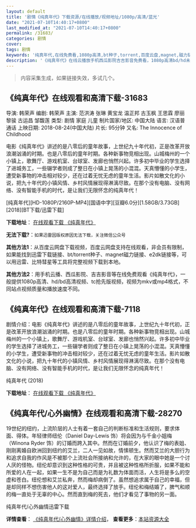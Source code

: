 ```yaml
---
layout: default
title: '剧情《纯真年代》下载资源/在线播放/视频地址/1080p/高清/蓝光'
date: "2021-07-10T14:40:17+0800"
last_modified_at: "2021-07-10T14:40:17+0800"
permalink: /31683/
categories: 剧情
cover:
tags: 剧情
keywords: '纯真年代,在线免费看,1080p高清,bt种子,torrent,百度云盘,magnet,磁力链,迅雷下载资源'
description: '《纯真年代》在线云播放手机西瓜影院吉吉影音免费看，1080p高清bd/hd未删减完整版和tc抢先枪版，mkv/mp4格式，附带bt/torrent种子、magnet/磁力链、百度云盘、网盘资源迅雷下载链接'
---
```


>内容采集生成，如果链接失效，多试几个。


## 《纯真年代》在线观看和高清下载-31683

导演: 韩荣声 编剧: 韩荣声 主演: 范洪涛 张琳 黄宝龙 温正邦 古玉枫 王思霖 廖丽 黎骏 古运昌 邹馥莲 类型: 剧情 家庭 儿童 制片国家/地区: 中国大陆 语言: 汉语普通话 上映日期: 2018-08-24(中国大陆) 片长: 95分钟 又名: The Innocence of Childhood

电影《纯真年代》讲述的是八零后的童年故事，上世纪九十年代初，正是改革开放浪潮汹涌的时期。也是八零后的童年时期。各种新事物竞相出现。山城梅州的一个小镇上，歌舞厅、游戏机室、台球室、发廊也悄然兴起。许多初中毕业的学生选择了进城务工，一些辍学者则成了整日在小镇上晃荡的小混混。天真懵懂的小学生，遭受新事物的冲击相对较少，还在过着无忧无虑的童年生活。影片如散文化的小说，把九十年代的小镇风情、乡村风情展现得淋漓尽致。在那个没有电脑、没有网络、没有智能手机的时代，是让我们无限怀念的纯真年代！


[纯真年代][HD-1080P/2160P-MP4][国语中字][豆瓣6.0分][1.58GB/3.73GB][2018][BT下载/迅雷下载]

**下载地址**： [在线观看下载 《纯真年代》](https://www.btdx8.com/torrent/cznd_2018.html) 


**无法下载?**：`如果迅雷因版权原因无法下载，关注微信公众号 `

**其他方法1**：从百度云网盘下载视频，百度云网盘支持在线观看，非会员有限制，如果能找到迅雷下载链接、bt/torrent种子、magnet磁力链接、e2dk链接等，可以用迅雷、比特彗星等工具将完整视频下载到本地。

**其他方法2**：用手机云播、西瓜影院、吉吉影音等在线免费观看《纯真年代》，一般提供1080p高清、hd/bd高清视频、tc抢先版视频，视频为mkv或mp4格式，不同站点视频质量和播放速度不同。


## 《纯真年代》在线观看和高清下载-7118

剧情介绍：电影《纯真年代》讲述的是八零后的童年故事，上世纪九十年代初，正是改革开放浪潮汹涌的时期。也是八零后的童年时期。各种新事物竞相出现。山城梅州的一个小镇上，歌舞厅、游戏机室、台球室、发廊也悄然兴起。许多初中毕业的学生选择了进城务工，一些辍学者则成了整日在小镇上晃荡的小混混。天真懵懂的小学生，遭受新事物的冲击相对较少，还在过着无忧无虑的童年生活。影片如散文化的小说，把九十年代的小镇风情、乡村风情展现得淋漓尽致。在那个没有电脑、没有网络、没有智能手机的时代，是让我们无限怀念的纯真年代！


纯真年代 (2018)

**下载地址**： [在线观看下载 《纯真年代》](https://www.btbtdy.me/btdy/dy13579.html) 


## 《纯真年代/心外幽情》在线观看和高清下载-28270

19世纪的纽约，上流阶层的人士有着一套自己的判断标准和生活规则，要求体面、得体。年轻律师纽伦（Daniel Day-Lewis 饰）将会因为与千金小姐梅（Winona Ryder 饰）的订婚而跨入其中。然而在订婚前夕，他认识了梅的表姐、刚刚离婚自欧洲回到纽约的艾兰，二人一见如故，情愫顿生。然而艾兰的大胆行为和追求自我的作风是不被那个上流社会所接纳和允许的，在大家的眼中她是一个讨人厌的怪物。纽伦却意识到这种性格的可贵，并且被这种性格所折服，如果不能和所爱的人在一起，如果一生不是为自己而是为礼数为体面而活，人生将是多么的空虚和苍白。纽伦想和艾兰私奔，然而梅却病倒了。虽然想追求属于自己的幸福，但是却同样不想伤害他人的这对爱人，最终选择了放手。纽伦和梅结婚了，脾气和顺的梅一直处于无辜的中心。然而直到梅的死去，他们才看见了事物的另一面。</p>


纯真年代/心外幽情迅雷下载

**详情查看**： [《纯真年代/心外幽情》详情介绍](/movie/28270/)， **查看更多**：[本站资源大全](/movie/t/all/)

